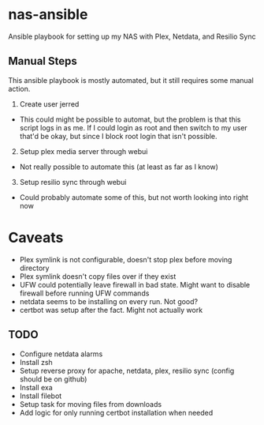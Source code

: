 # nas-ansible
Ansible playbook for setting up my NAS with Plex, Netdata, and Resilio Sync

## Manual Steps
This ansible playbook is mostly automated, but it still requires some manual action.
1. Create user jerred
  * This could might be possible to automat, but the problem is that this script logs in as me. If I could login as root and then switch to my user that'd be okay, but since I block root login that isn't possible.
2. Setup plex media server through webui
  * Not really possible to automate this (at least as far as I know)
3. Setup resilio sync through webui
  * Could probably automate some of this, but not worth looking into right now


# Caveats
* Plex symlink is not configurable, doesn't stop plex before moving directory
* Plex symlink doesn't copy files over if they exist
* UFW could potentially leave firewall in bad state. Might want to disable firewall before running UFW commands
* netdata seems to be installing on every run. Not good?
* certbot was setup after the fact. Might not actually work

## TODO
* Configure netdata alarms
* Install zsh
* Setup reverse proxy for apache, netdata, plex, resilio sync (config should be on github)
* Install exa
* Install filebot
* Setup task for moving files from downloads
* Add logic for only running certbot installation when needed

